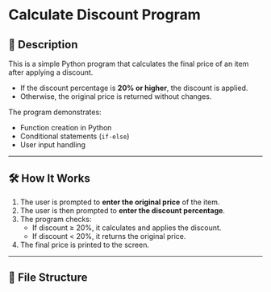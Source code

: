 # Calculate Discount Program

## 📌 Description
This is a simple Python program that calculates the final price of an item after applying a discount.  
- If the discount percentage is **20% or higher**, the discount is applied.  
- Otherwise, the original price is returned without changes.  

The program demonstrates:
- Function creation in Python
- Conditional statements (`if-else`)
- User input handling

---

## 🛠 How It Works
1. The user is prompted to **enter the original price** of the item.
2. The user is then prompted to **enter the discount percentage**.
3. The program checks:
   - If discount ≥ 20%, it calculates and applies the discount.
   - If discount < 20%, it returns the original price.
4. The final price is printed to the screen.

---

## 📂 File Structure
